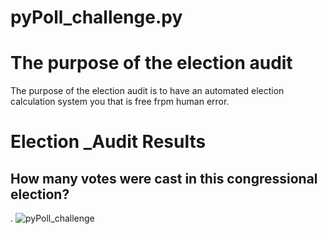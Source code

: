 # pyPoll_challenge.py
# The purpose of the election audit
The purpose of the election audit is to have an automated election calculation system you that is free frpm human error.
# Election _Audit Results
## How many votes were cast in this congressional election?
. ![pyPoll_challenge](https://github.com.onehatt29/pyPoll_challenge.py/blob/main/total_ballots.png)
